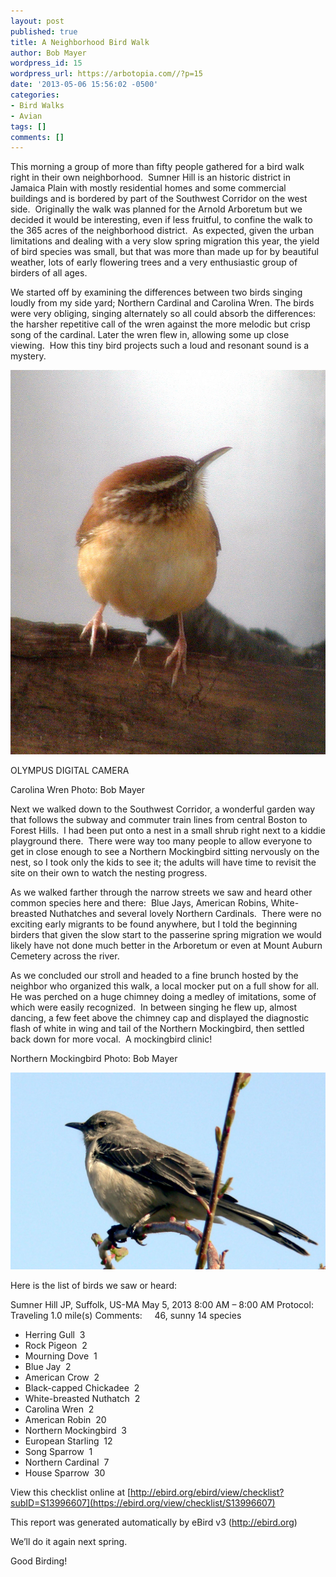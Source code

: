```yaml
---
layout: post
published: true
title: A Neighborhood Bird Walk
author: Bob Mayer
wordpress_id: 15
wordpress_url: https://arbotopia.com//?p=15
date: '2013-05-06 15:56:02 -0500'
categories:
- Bird Walks
- Avian
tags: []
comments: []
---
```


This morning a group of more than fifty people gathered for a bird walk right in their own neighborhood.  Sumner Hill is an historic district in Jamaica Plain with mostly residential homes and some commercial buildings and is bordered by part of the Southwest Corridor on the west side.  Originally the walk was planned for the Arnold Arboretum but we decided it would be interesting, even if less fruitful, to confine the walk to the 365 acres of the neighborhood district.  As expected, given the urban limitations and dealing with a very slow spring migration this year, the yield of bird species was small, but that was more than made up for by beautiful weather, lots of early flowering trees and a very enthusiastic group of birders of all ages.

We started off by examining the differences between two birds singing loudly from my side yard; Northern Cardinal and Carolina Wren. The birds were very obliging, singing alternately so all could absorb the differences: the harsher repetitive call of the wren against the more melodic but crisp song of the cardinal. Later the wren flew in, allowing some up close viewing.  How this tiny bird projects such a loud and resonant sound is a mystery.

![](/images/2018/11/P1010002-1.jpg)

OLYMPUS DIGITAL CAMERA

Carolina Wren
Photo: Bob Mayer

Next we walked down to the Southwest Corridor, a wonderful garden way that follows the subway and commuter train lines from central Boston to Forest Hills.  I had been put onto a nest in a small shrub right next to a kiddie playground there.  There were way too many people to allow everyone to get in close enough to see a Northern Mockingbird sitting nervously on the nest, so I took only the kids to see it; the adults will have time to revisit the site on their own to watch the nesting progress.

As we walked farther through the narrow streets we saw and heard other common species here and there:  Blue Jays, American Robins, White-breasted Nuthatches and several lovely Northern Cardinals.  There were no exciting early migrants to be found anywhere, but I told the beginning birders that given the slow start to the passerine spring migration we would likely have not done much better in the Arboretum or even at Mount Auburn Cemetery across the river.

As we concluded our stroll and headed to a fine brunch hosted by the neighbor who organized this walk, a local mocker put on a full show for all.  He was perched on a huge chimney doing a medley of imitations, some of which were easily recognized.  In between singing he flew up, almost dancing, a few feet above the chimney cap and displayed the diagnostic flash of white in wing and tail of the Northern Mockingbird, then settled back down for more vocal.  A mockingbird clinic!

Northern Mockingbird
Photo: Bob Mayer

![](/images/2018/11/P1080186-1.jpg?fit=525%2C328&ssl=1)

Here is the list of birds we saw or heard:

Sumner Hill JP, Suffolk, US-MA
May 5, 2013 8:00 AM – 8:00 AM
Protocol: Traveling
1.0 mile(s)
Comments:     46, sunny
14 species

* Herring Gull  3
* Rock Pigeon  2
* Mourning Dove  1
* Blue Jay  2
* American Crow  2
* Black-capped Chickadee  2
* White-breasted Nuthatch  2
* Carolina Wren  2
* American Robin  20
* Northern Mockingbird  3
* European Starling  12
* Song Sparrow  1
* Northern Cardinal  7
* House Sparrow  30

View this checklist online at [http://ebird.org/ebird/view/checklist?subID=S13996607](https://ebird.org/view/checklist/S13996607)

This report was generated automatically by eBird v3 (http://ebird.org)

We’ll do it again next spring.

Good Birding!

